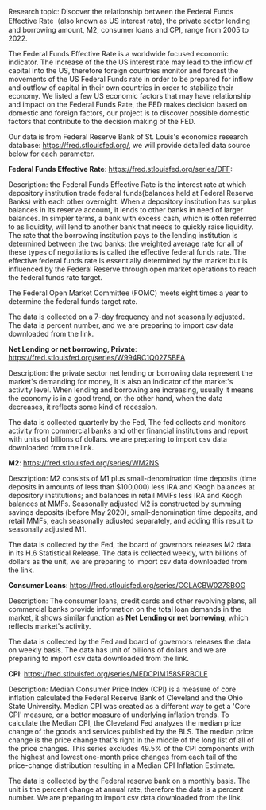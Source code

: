 Research topic: Discover the relationship between the Federal Funds Effective Rate（also known as US interest rate), the private sector lending and borrowing amount, M2, consumer loans and CPI, range from 2005 to 2022.

The Federal Funds Effective Rate is a worldwide focused economic indicator. The increase of the the US interest rate may lead to the inflow of capital into the US, therefore foreign countries monitor and forcast the movements of the US Federal Funds rate in order to be prepared for inflow and outflow of capital in their own countries in order to stabilize their economy. We listed a few US economic factors that may have relationship and impact on the Federal Funds Rate, the FED makes decision based on domestic and foreign factors, our project is to discover possible domestic factors that contribute to the decision making of the FED.

Our data is from Federal Reserve Bank of St. Louis's economics research database: <https://fred.stlouisfed.org/>, we will provide detailed data source below for each parameter.

**Federal Funds Effective Rate**: <https://fred.stlouisfed.org/series/DFF>:

Description: the Federal Funds Effective Rate is the interest rate at which depository institution trade federal funds(balances held at Federal Reserve Banks) with each other overnight. When a depository institution has surplus balances in its reserve account, it lends to other banks in need of larger balances. In simpler terms, a bank with excess cash, which is often referred to as liquidity, will lend to another bank that needs to quickly raise liquidity. The rate that the borrowing institution pays to the lending institution is determined between the two banks; the weighted average rate for all of these types of negotiations is called the effective federal funds rate. The effective federal funds rate is essentially determined by the market but is influenced by the Federal Reserve through open market operations to reach the federal funds rate target.

The Federal Open Market Committee (FOMC) meets eight times a year to determine the federal funds target rate.

The data is collected on a 7-day frequency and not seasonally adjusted. The data is percent number, and we are preparing to import csv data downloaded from the link.

**Net Lending or net borrowing, Private**: <https://fred.stlouisfed.org/series/W994RC1Q027SBEA>

Description: the private sector net lending or borrowing data represent the market's demanding for money, it is also an indicator of the market's activity level. When lending and borrowing are increasing, usually it means the economy is in a good trend, on the other hand, when the data decreases, it reflects some kind of recession.

The data is collected quarterly by the Fed, The fed collects and monitors activity from commercial banks and other financial institutions and report with units of billions of dollars. we are preparing to import csv data downloaded from the link.

**M2**: <https://fred.stlouisfed.org/series/WM2NS>

Description: M2 consists of M1 plus small-denomination time deposits (time deposits in amounts of less than \$100,000) less IRA and Keogh balances at depository institutions; and balances in retail MMFs less IRA and Keogh balances at MMFs. Seasonally adjusted M2 is constructed by summing savings deposits (before May 2020), small-denomination time deposits, and retail MMFs, each seasonally adjusted separately, and adding this result to seasonally adjusted M1.

The data is collected by the Fed, the board of governors releases M2 data in its H.6 Statistical Release. The data is collected weekly, with billions of dollars as the unit, we are preparing to import csv data downloaded from the link.

**Consumer Loans**: <https://fred.stlouisfed.org/series/CCLACBW027SBOG>

Description: The consumer loans, credit cards and other revolving plans, all commercial banks provide information on the total loan demands in the market, it shows similar function as **Net Lending or net borrowing**, which reflects market's activity.

The data is collected by the Fed and board of governors releases the data on weekly basis. The data has unit of billions of dollars and we are preparing to import csv data downloaded from the link.

**CPI**: <https://fred.stlouisfed.org/series/MEDCPIM158SFRBCLE>

Description: Median Consumer Price Index (CPI) is a measure of core inflation calculated the Federal Reserve Bank of Cleveland and the Ohio State University. Median CPI was created as a different way to get a 'Core CPI' measure, or a better measure of underlying inflation trends. To calculate the Median CPI, the Cleveland Fed analyzes the median price change of the goods and services published by the BLS. The median price change is the price change that's right in the middle of the long list of all of the price changes. This series excludes 49.5% of the CPI components with the highest and lowest one-month price changes from each tail of the price-change distribution resulting in a Median CPI Inflation Estimate.

The data is collected by the Federal reserve bank on a monthly basis. The unit is the percent change at annual rate, therefore the data is a percent number. We are preparing to import csv data downloaded from the link.
